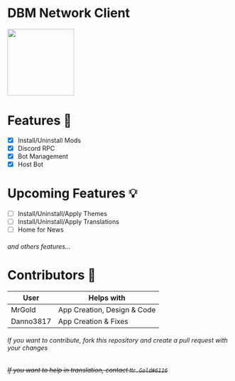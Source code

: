 # DBM Network Client
<img src="https://cdn.discordapp.com/attachments/537378885222924300/544285333534277654/icon_dark.png" width="150">

# Features 📃
- [x] Install/Uninstall Mods<br>
- [x] Discord RPC
- [x] Bot Management<br>
- [x] Host Bot

# Upcoming Features 💡
- [ ] Install/Uninstall/Apply Themes<br>
- [ ] Install/Uninstall/Apply Translations<br>
- [ ] Home for News<br>
###### and others features...

# Contributors 🤝

| User | Helps with |
|-|-|
|MrGold|App Creation, Design & Code|
|Danno3817|App Creation & Fixes|

###### If you want to contribute, fork this repository and create a pull request with your changes
###### ~~If you want to help in translation, contact `Mr.Gold#6116`~~
